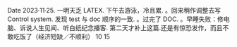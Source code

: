 Date
2023·11·25.
一明天乏 LATEX.
下午去游泳，冷且累.
。回来稍作调整去写 Control system.
发现 test 与 doc 顺序的一致.
。过完了 DOC.
。早睡失败：修电脑、诉说人生见闻、听白纸纪念播客.
第二天才补上这篇.还是有惊恐发作，而且不敢吃饭了（经济短缺／不顺利） 10 15
